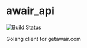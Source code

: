 # awair_api

[![Build Status](https://travis-ci.com/arcticfoxnv/awair_api.svg?branch=master)](https://travis-ci.com/arcticfoxnv/awair_api)

Golang client for getawair.com
